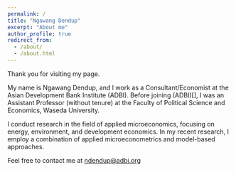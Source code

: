 ```yaml
---
permalink: /
title: "Ngawang Dendup"
excerpt: "About me"
author_profile: true
redirect_from: 
  - /about/
  - /about.html
---
```

Thank you for visiting my page.

My name is Ngawang Dendup, and I work as a Consultant/Economist at the Asian Development Bank Institute (ADBI). Before joining (ADBI)[], I was an Assistant Professor (without tenure) at the Faculty of Political Science and Economics, Waseda University.

I conduct research in the field of applied microeconomics, focusing on energy, environment, and development economics. In my recent research, I employ a combination of applied microeconometrics and model-based approaches.

Feel free to contact me at ndendup@adbi.org